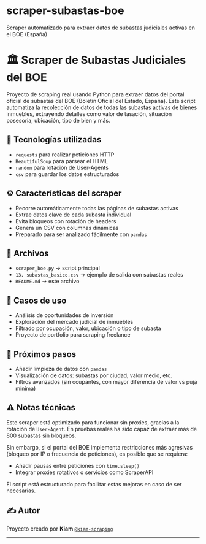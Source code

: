 # scraper-subastas-boe
Scraper automatizado para extraer datos de subastas judiciales activas en el BOE (España)

# 🏛️ Scraper de Subastas Judiciales del BOE

Proyecto de scraping real usando Python para extraer datos del portal oficial de subastas del BOE (Boletín Oficial del Estado, España). Este script automatiza la recolección de datos de todas las subastas activas de bienes inmuebles, extrayendo detalles como valor de tasación, situación posesoria, ubicación, tipo de bien y más.

## 🚀 Tecnologías utilizadas

- `requests` para realizar peticiones HTTP
- `BeautifulSoup` para parsear el HTML
- `random` para rotación de User-Agents
- `csv` para guardar los datos estructurados

## ⚙️ Características del scraper

- Recorre automáticamente todas las páginas de subastas activas
- Extrae datos clave de cada subasta individual
- Evita bloqueos con rotación de headers
- Genera un CSV con columnas dinámicas
- Preparado para ser analizado fácilmente con `pandas`

## 📁 Archivos

- `scraper_boe.py` → script principal
- `13. subastas_basico.csv` → ejemplo de salida con subastas reales
- `README.md` → este archivo

## 🧠 Casos de uso

- Análisis de oportunidades de inversión
- Exploración del mercado judicial de inmuebles
- Filtrado por ocupación, valor, ubicación o tipo de subasta
- Proyecto de portfolio para scraping freelance

## 🧪 Próximos pasos

- Añadir limpieza de datos con `pandas`
- Visualización de datos: subastas por ciudad, valor medio, etc.
- Filtros avanzados (sin ocupantes, con mayor diferencia de valor vs puja mínima)

## ⚠️ Notas técnicas

Este scraper está optimizado para funcionar sin proxies, gracias a la rotación de `User-Agent`. En pruebas reales ha sido capaz de extraer más de 800 subastas sin bloqueos.

Sin embargo, si el portal del BOE implementa restricciones más agresivas (bloqueo por IP o frecuencia de peticiones), es posible que se requiera:

- Añadir pausas entre peticiones con `time.sleep()`
- Integrar proxies rotativos o servicios como ScraperAPI

El script está estructurado para facilitar estas mejoras en caso de ser necesarias.


## ✍️ Autor

Proyecto creado por **Kiam** [`@kiam-scraping`](https://github.com/kiam-scraping)

---

